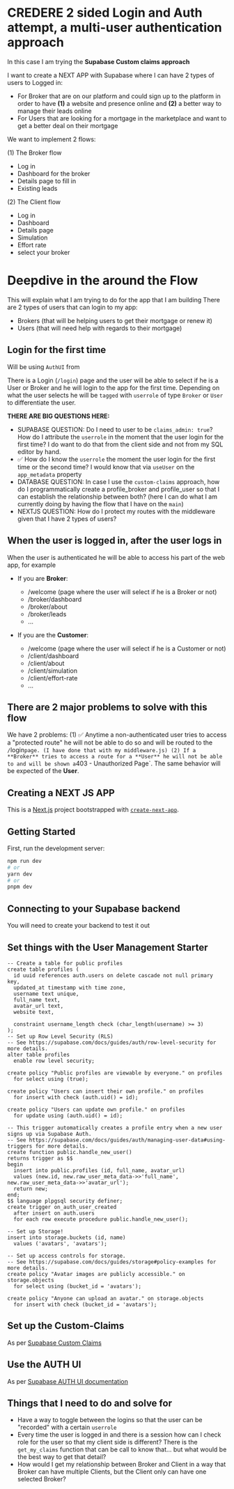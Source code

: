 # CREDERE 2 sided Login and Auth attempt, a multi-user authentication approach

In this case I am trying the **Supabase Custom claims approach**

I want to create a NEXT APP with Supabase where I can have 2 types of users to Logged in: 
- For Broker that are on our platform and could sign up to the platform in order to have **(1)** a website and presence online and **(2)** a better way to manage their leads online
- For Users that are looking for a mortgage in the marketplace and want to get a better deal on their mortgage

We want to implement 2 flows: 

(1) The Broker flow
  - Log in 
  - Dashboard for the broker
  - Details page to fill in
  - Existing leads

(2) The Client flow  
  - Log in
  - Dashboard
  - Details page
  - Simulation
  - Effort rate
  - select your broker

# Deepdive in the around the Flow

This will explain what I am trying to do for the app that I am building
There are 2 types of users that can login to my app: 
- Brokers (that will be helping users to get their mortgage or renew it)
- Users (that will need help with regards to their mortgage)

## Login for the first time

Will be using `AuthUI` from  

There is a Login (`/login`) page and the user will be able to select if he is a User or Broker and he will login to the app for the first time. 
Depending on what the user selects he will be `tagged` with `userrole` of type `Broker` or `User` to differentiate the user. 

**THERE ARE BIG QUESTIONS HERE:** 
- SUPABASE QUESTION: Do I need to user to be `claims_admin: true`? How do I attribute the `userrole` in the moment that the user login for the first time? I do want to do that from the client side and not from my SQL editor by hand.
- ✅ How do I know the `userrole` the moment the user login for the first time or the second time? I would know that via `useUser` on the `app_metadata` property
- DATABASE QUESTION: In case I use the `custom-claims` approach, how do I programmatically create a profile_broker and profile_user so that I can establish the relationship between both? (here I can do what I am currently doing by having the flow that I have on the `main`) 
- NEXTJS QUESTION: How do I protect my routes with the middleware given that I have 2 types of users? 

## When the user is logged in, after the user logs in

When the user is authenticated he will be able to access his part of the web app, for example
- If you are **Broker**: 
  - /welcome (page where the user will select if he is a Broker or not)
  - /broker/dashboard 
  - /broker/about
  - /broker/leads
  - ...

- If you are the **Customer**: 
  - /welcome (page where the user will select if he is a Customer or not)
  - /client/dashboard
  - /client/about
  - /client/simulation
  - /client/effort-rate
  - ...

## There are 2 major problems to solve with this flow

We have 2 problems: 
(1) ✅ Anytime a non-authenticated user tries to access a "protected route" he will not be able to do so and will be routed to the `/`login` page. (I have done that with my middleware.js)
(2) If a **Broker** tries to access a route for a **User** he will not be able to and will be shown a `403 - Unauthorized Page`. The same behavior will be expected of the **User**. 




## Creating a NEXT JS APP

This is a [Next.js](https://nextjs.org/) project bootstrapped with [`create-next-app`](https://github.com/vercel/next.js/tree/canary/packages/create-next-app).

## Getting Started

First, run the development server:

```bash
npm run dev
# or
yarn dev
# or
pnpm dev
```

## Connecting to your Supabase backend

You will need to create your backend to test it out

## Set things with the User Management Starter

```
-- Create a table for public profiles
create table profiles (
  id uuid references auth.users on delete cascade not null primary key,
  updated_at timestamp with time zone,
  username text unique,
  full_name text,
  avatar_url text,
  website text,

  constraint username_length check (char_length(username) >= 3)
);
-- Set up Row Level Security (RLS)
-- See https://supabase.com/docs/guides/auth/row-level-security for more details.
alter table profiles
  enable row level security;

create policy "Public profiles are viewable by everyone." on profiles
  for select using (true);

create policy "Users can insert their own profile." on profiles
  for insert with check (auth.uid() = id);

create policy "Users can update own profile." on profiles
  for update using (auth.uid() = id);

-- This trigger automatically creates a profile entry when a new user signs up via Supabase Auth.
-- See https://supabase.com/docs/guides/auth/managing-user-data#using-triggers for more details.
create function public.handle_new_user()
returns trigger as $$
begin
  insert into public.profiles (id, full_name, avatar_url)
  values (new.id, new.raw_user_meta_data->>'full_name', new.raw_user_meta_data->>'avatar_url');
  return new;
end;
$$ language plpgsql security definer;
create trigger on_auth_user_created
  after insert on auth.users
  for each row execute procedure public.handle_new_user();

-- Set up Storage!
insert into storage.buckets (id, name)
  values ('avatars', 'avatars');

-- Set up access controls for storage.
-- See https://supabase.com/docs/guides/storage#policy-examples for more details.
create policy "Avatar images are publicly accessible." on storage.objects
  for select using (bucket_id = 'avatars');

create policy "Anyone can upload an avatar." on storage.objects
  for insert with check (bucket_id = 'avatars');

```

## Set up the Custom-Claims

As per [Supabase Custom Claims](https://github.com/supabase-community/supabase-custom-claims) 

## Use the AUTH UI 

As per [Supabase AUTH UI documentation](https://supabase.com/docs/guides/auth/auth-helpers/auth-ui)


## Things that I need to do and solve for 
- Have a way to toggle between the logins so that the user can be "recorded" with a certain `userrole`
- Every time the user is logged in and there is a session how can I check role for the user so that my client side is different? There is the `get_my_claims` function that can be call to know that... but what would be the best way to get that detail? 
- How would I get my relationship between Broker and Client in a way that Broker can have multiple Clients, but the Client only can have one selected Broker? 